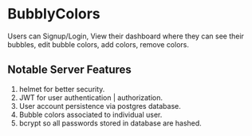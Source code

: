 # BubblyColors

Users can Signup/Login,
View their dashboard where they can see their bubbles, edit bubble colors, add colors, remove colors.

## Notable Server Features

1. helmet for better security.
2. JWT for user authentication | authorization.
3. User account persistence via postgres database.
4. Bubble colors associated to individual user.
5. bcrypt so all passwords stored in database are hashed.
